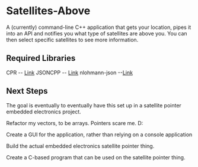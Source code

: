 # Satellites-Above
A (currently) command-line C++ application that gets your location, pipes it into an API and notifies you what type of satellites are above you.  You can then select specific satellites to see more information.

## Required Libraries
CPR -- [Link](https://whoshuu.github.io/cpr/introduction.html)
JSONCPP -- [Link](https://github.com/open-source-parsers/jsoncpp)
nlohmann-json --[Link](https://github.com/nlohmann/json)

## Next Steps
The goal is eventually to eventually have this set up in a satellite pointer embedded electronics project.  

Refactor my vectors, to be arrays.  Pointers scare me. D:

Create a GUI for the application, rather than relying on a console application

Build the actual embedded electronics satellite pointer thing.

Create a C-based program that can be used on the satellite pointer thing.
